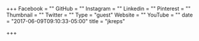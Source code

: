 +++
Facebook = ""
GitHub = ""
Instagram = ""
Linkedin = ""
Pinterest = ""
Thumbnail = ""
Twitter = ""
Type = "guest"
Website = ""
YouTube = ""
date = "2017-06-09T09:10:33-05:00"
title = "jkreps"

+++

